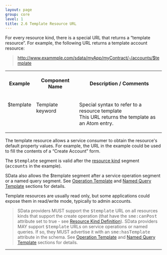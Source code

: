 ```yaml
---
layout: page
group: core
level: 1
title: 2.6 Template Resource URL
---
```


For every resource kind, there is a special URL that returns a “template
resource”. For example, the following URL returns a template account resource:

> http://www.exammple.com/sdata/myApp/myContract/-/accounts/$template

<table class="content" print-width="100%" width="100%">
<tbody>

<tr>

<th>

Example

</th>
<th>

Component Name

</th>
<th>

Description / Comments

</th>

</tr>

<tr>

<td valign="top">

$template

</td>
<td valign="top">

Template keyword

</td>
<td>

Special syntax to refer to&nbsp;a resource template
<br />
This URL returns the template as an Atom entry.

</td>

</tr>

</tbody>
</table>

The template resource allows a service consumer to obtain the resource's
default property values. For example, the URL in the example could be used to
fill the contents of a “Create Account” form.

The <tt>$template</tt> segment is valid after the
[resource kind](../0101/ "1.1 Terminology") segment (<tt>accounts</tt> in the
example).

SData also allows the $template segment after a service operation segment or
a named query segment. See [Operation Template](../1107/ "11.7 Operation Template") and
[Named Query Template](../1204/ "12.4 Named Query Template") sections for details.

Template resources are usually read only, but some applications could expose
them in read/write mode, typically&nbsp;to admin accounts.

<blockquote class="compliance">SData providers MUST support the <tt>$template</tt> URL on all
resources kinds that support the create operation (that have the
<tt>sme:canPost</tt> attribute set to true - see
<a href="../0402/" title="4.2 Resource Kind Definition">Resource Kind Definition</a>). SData providers MAY
support <tt>$template</tt> URLs on service operations or named queries. If so,
they MUST advertise it with an <tt>sme:hasTemplate</tt> attribute in the schema.
See <a href="../1107/" title="11.7 Operation Template">Operation Template</a> and
<a href="../1204/" title="12.4 Named Query Template">Named Query Template</a> sections for details.</blockquote>

* * *